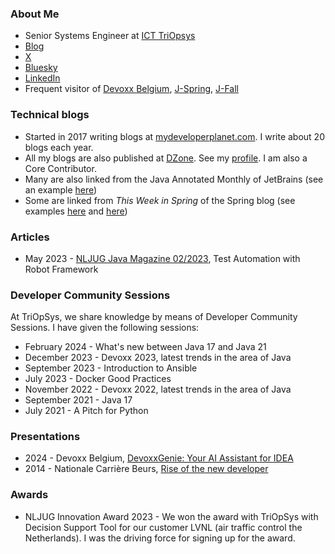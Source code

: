 ### About Me
* Senior Systems Engineer at [ICT TriOpsys](https://www.triopsys.nl)
* [Blog](https://www.mydeveloperplanet.com)
* [X](https://twitter.com/mydevlprplanet)
* [Bluesky](https://bsky.app/profile/mydeveloperplanet.com)
* [LinkedIn](https://www.linkedin.com/in/gunter-rotsaert-5402a912/)
* Frequent visitor of [Devoxx Belgium](https://devoxx.be/), [J-Spring](https://jspring.nl/), [J-Fall](https://jfall.nl/)

### Technical blogs
* Started in 2017 writing blogs at [mydeveloperplanet.com](https://www.mydeveloperplanet.com). I write about 20 blogs each year.
* All my blogs are also published at [DZone](https://dzone.com/authors/mydeveloperplanet). See my [profile](https://dzone.com/authors/mydeveloperplanet). I am also a Core Contributor.
* Many are also linked from the Java Annotated Monthly of JetBrains (see an example [here](https://blog.jetbrains.com/idea/2023/11/java-annotated-monthly-november-2023/))
* Some are linked from *This Week in Spring* of the Spring blog (see examples [here](https://spring.io/blog/2024/01/02/this-week-in-spring-january-1st-2024/) and [here](https://spring.io/blog/2024/11/19/this-week-in-spring-november-19th-2024))

### Articles
* May 2023 - [NLJUG Java Magazine 02/2023](https://nljug.org/java-magazine/2023-editie-2/java-magazine-2-2023-nljug-20-year-anniversary/), Test Automation with Robot Framework

### Developer Community Sessions
At TriOpSys, we share knowledge by means of Developer Community Sessions. I have given the following sessions:
* February 2024 - What's new between Java 17 and Java 21
* December 2023 - Devoxx 2023, latest trends in the area of Java
* September 2023 - Introduction to Ansible
* July 2023 - Docker Good Practices
* November 2022 - Devoxx 2022, latest trends in the area of Java
* September 2021 - Java 17
* July 2021 - A Pitch for Python

### Presentations
* 2024 - Devoxx Belgium, [DevoxxGenie: Your AI Assistant for IDEA](https://www.youtube.com/watch?v=c5EyVLAXaGQ)
* 2014 - Nationale Carrière Beurs, [Rise of the new developer](https://mijn.carrierebeurs.nl/workshops/opkomst-van-de-nieuwe-ontwikkelaar/item10348)

### Awards
* NLJUG Innovation Award 2023 - We won the award with TriOpSys with Decision Support Tool for our customer LVNL (air traffic control the Netherlands). I was the driving force for signing up for the award.

<!--
**mydeveloperplanet/mydeveloperplanet** is a ✨ _special_ ✨ repository because its `README.md` (this file) appears on your GitHub profile.

Here are some ideas to get you started:

- 🔭 I’m currently working on ...
- 🌱 I’m currently learning ...
- 👯 I’m looking to collaborate on ...
- 🤔 I’m looking for help with ...
- 💬 Ask me about ...
- 📫 How to reach me: ...
- 😄 Pronouns: ...
- ⚡ Fun fact: ...
-->
